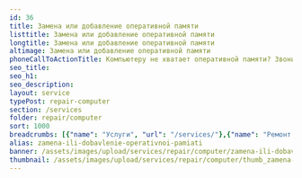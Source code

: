 ```yaml
---
id: 36
title: Замена или добавление оперативной памяти
listtitle: Замена или добавление оперативной памяти
longtitle: Замена или добавление оперативной памяти
altimage: Замена или добавление оперативной памяти
phoneCallToActionTitle: Компьютеру не хватает оперативной памяти? Звоните!
seo_title: 
seo_h1: 
seo_description: 
layout: service
typePost: repair-computer
section: /services
folder: repair/computer
sort: 1000
breadcrumbs: [{"name": "Услуги", "url": "/services/"},{"name": "Ремонт устройств", "url": "/services/repair/"},{"name": "Компьютер", "url": "/services/repair/computer/"}]
alias: zamena-ili-dobavlenie-operativnoi-pamiati
banner: /assets/images/upload/services/repair/computer/zamena-ili-dobavlenie-operativnoi-pamiati.jpg
thumbnail: /assets/images/upload/services/repair/computer/thumb_zamena-ili-dobavlenie-operativnoi-pamiati.jpg
---
```

